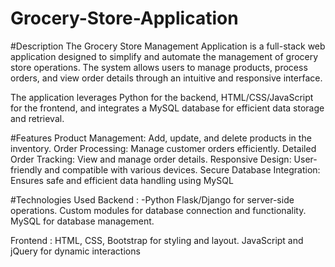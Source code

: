 # Grocery-Store-Application

#Description
The Grocery Store Management Application is a full-stack web application designed to simplify and automate the management of grocery store operations. The system allows users to manage products, process orders, and view order details through an intuitive and responsive interface.

The application leverages Python for the backend, HTML/CSS/JavaScript for the frontend, and integrates a MySQL database for efficient data storage and retrieval.

#Features
Product Management: Add, update, and delete products in the inventory.
Order Processing: Manage customer orders efficiently.
Detailed Order Tracking: View and manage order details.
Responsive Design: User-friendly and compatible with various devices.
Secure Database Integration: Ensures safe and efficient data handling using MySQL

#Technologies Used
Backend :
-Python
  Flask/Django for server-side operations.
  Custom modules for database connection and functionality.
  MySQL for database management.

Frontend :
HTML, CSS, Bootstrap for styling and layout.
JavaScript and jQuery for dynamic interactions
